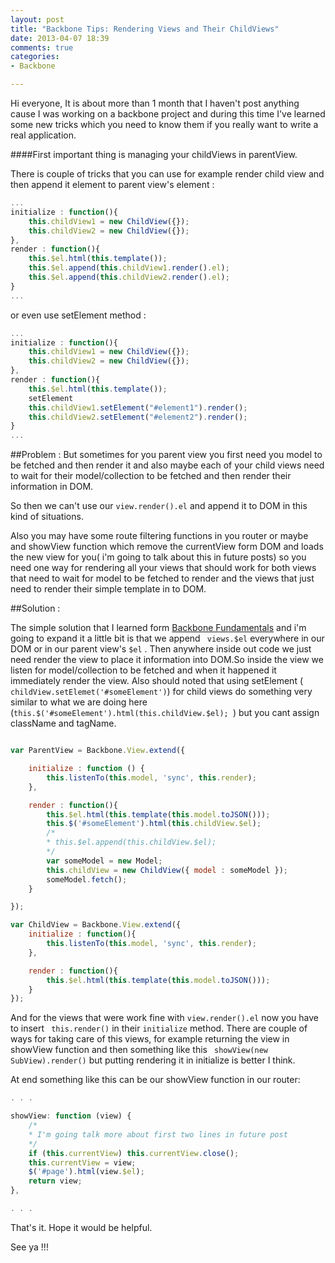 ```yaml
---
layout: post
title: "Backbone Tips: Rendering Views and Their ChildViews"
date: 2013-04-07 18:39
comments: true
categories: 
- Backbone

---
```


Hi everyone,
It is about more than 1 month that I haven't post anything cause I was working on a backbone project and during this time I've learned some new tricks which you need to know them if you really want to write a real application.

####First important thing is managing your childViews in parentView.

<!-- more -->

There is couple of tricks that you can use
for example render child view and then append it element to parent view's element :

``` js
...
initialize : function(){
	this.childView1 = new ChildView({});
	this.childView2 = new ChildView({});	
},
render : function(){
	this.$el.html(this.template());
	this.$el.append(this.childView1.render().el);
	this.$el.append(this.childView2.render().el);
}
...
```

or even use setElement method :

``` js
...
initialize : function(){
	this.childView1 = new ChildView({});
	this.childView2 = new ChildView({});	
},
render : function(){
	this.$el.html(this.template());
	setElement
	this.childView1.setElement("#element1").render();
	this.childView2.setElement("#element2").render();
}
...
```
##Problem :
But sometimes for you parent view you first need you model to be fetched and then render it and also maybe each of your child views need to wait for their model/collection to be fetched and then render their information in DOM.

So then we can't use our ```view.render().el``` and append it to DOM in this kind of situations.

Also you may have some route filtering functions in you router or maybe and showView function which remove the currentView form DOM and loads the new view for you( i'm going to talk about this in future posts) so you need one way for rendering all your views that should work for both views that need to wait for model to be fetched to render and the views that just need to render their simple template in to DOM.

##Solution :

The simple solution that I learned form [Backbone Fundamentals](http://addyosmani.github.io/backbone-fundamentals) and i'm going to expand it a little bit is that we append ``` views.$el``` everywhere in our DOM or in our parent view's ```$el``` . Then anywhere inside out code we just need render the view to place it information into DOM.So inside the view we listen for model/collection to be fetched and when it happened it immediately render the view. Also should noted that using setElement ( ```childView.setElemet('#someElement')```) for child views do something very similar to what we are doing here (```this.$('#someElement').html(this.childView.$el); ```) but you cant assign className and tagName.

``` js

var ParentView = Backbone.View.extend({

	initialize : function () {
		this.listenTo(this.model, 'sync', this.render);
	},

	render : function(){
		this.$el.html(this.template(this.model.toJSON()));
		this.$('#someElement').html(this.childView.$el);
		/*
		* this.$el.append(this.childView.$el);
		*/
		var someModel = new Model;
		this.childView = new ChildView({ model : someModel });
		someModel.fetch();
	}

});

var ChildView = Backbone.View.extend({
	initialize : function(){
		this.listenTo(this.model, 'sync', this.render);
	},

	render : function(){
		this.$el.html(this.template(this.model.toJSON()));
	}
});

```

And for the views that were work fine with ```view.render().el``` now you have to insert ``` this.render()``` in their ```initialize``` method. There are couple of ways for taking care of this views, for example returning the view in showView function and then something like this ``` showView(new SubView).render()``` but putting rendering it in initialize is better I think.

At end something like this can be our showView function in our router:

``` js
. . . 

showView: function (view) {
	/*
	* I'm going talk more about first two lines in future post
	*/
    if (this.currentView) this.currentView.close();
    this.currentView = view;
    $('#page').html(view.$el);
    return view;
},

. . . 

```


That's it.
Hope it would be helpful.


See ya !!!




